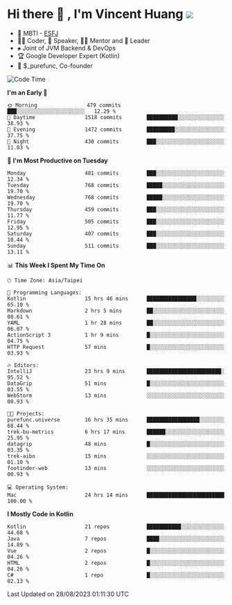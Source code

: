 # Hi there 👋 , I'm Vincent Huang ![](https://komarev.com/ghpvc/?username=Jian-Min-Huang)
- 👀 MBTI - [ESFJ](https://www.16personalities.com/esfj-personality)
- 👨‍💻 Coder, 🎤 Speaker, 👨‍🏫 Mentor and 🚀 Leader
- ♠️ Joint of JVM Backend & DevOps
- 🏆 Google Developer Expert (Kotlin)
- 💼 $_purefunc, Co-founder

<!--START_SECTION:waka-->
![Code Time](http://img.shields.io/badge/Code%20Time-2%2C494%20hrs%2055%20mins-blue)

**I'm an Early 🐤** 

```text
🌞 Morning                479 commits         ███░░░░░░░░░░░░░░░░░░░░░░   12.29 % 
🌆 Daytime                1518 commits        ██████████░░░░░░░░░░░░░░░   38.93 % 
🌃 Evening                1472 commits        █████████░░░░░░░░░░░░░░░░   37.75 % 
🌙 Night                  430 commits         ███░░░░░░░░░░░░░░░░░░░░░░   11.03 % 
```
📅 **I'm Most Productive on Tuesday** 

```text
Monday                   481 commits         ███░░░░░░░░░░░░░░░░░░░░░░   12.34 % 
Tuesday                  768 commits         █████░░░░░░░░░░░░░░░░░░░░   19.70 % 
Wednesday                768 commits         █████░░░░░░░░░░░░░░░░░░░░   19.70 % 
Thursday                 459 commits         ███░░░░░░░░░░░░░░░░░░░░░░   11.77 % 
Friday                   505 commits         ███░░░░░░░░░░░░░░░░░░░░░░   12.95 % 
Saturday                 407 commits         ███░░░░░░░░░░░░░░░░░░░░░░   10.44 % 
Sunday                   511 commits         ███░░░░░░░░░░░░░░░░░░░░░░   13.11 % 
```


📊 **This Week I Spent My Time On** 

```text
🕑︎ Time Zone: Asia/Taipei

💬 Programming Languages: 
Kotlin                   15 hrs 46 mins      ████████████████░░░░░░░░░   65.10 % 
Markdown                 2 hrs 5 mins        ██░░░░░░░░░░░░░░░░░░░░░░░   08.61 % 
YAML                     1 hr 28 mins        ██░░░░░░░░░░░░░░░░░░░░░░░   06.07 % 
ActionScript 3           1 hr 9 mins         █░░░░░░░░░░░░░░░░░░░░░░░░   04.75 % 
HTTP Request             57 mins             █░░░░░░░░░░░░░░░░░░░░░░░░   03.93 % 

🔥 Editors: 
IntelliJ                 23 hrs 9 mins       ████████████████████████░   95.52 % 
DataGrip                 51 mins             █░░░░░░░░░░░░░░░░░░░░░░░░   03.55 % 
WebStorm                 13 mins             ░░░░░░░░░░░░░░░░░░░░░░░░░   00.93 % 

🐱‍💻 Projects: 
purefunc.universe        16 hrs 35 mins      █████████████████░░░░░░░░   68.44 % 
trek-bu-metrics          6 hrs 17 mins       ██████░░░░░░░░░░░░░░░░░░░   25.95 % 
datagrip                 48 mins             █░░░░░░░░░░░░░░░░░░░░░░░░   03.35 % 
trek-aibo                15 mins             ░░░░░░░░░░░░░░░░░░░░░░░░░   01.10 % 
footinder-web            13 mins             ░░░░░░░░░░░░░░░░░░░░░░░░░   00.93 % 

💻 Operating System: 
Mac                      24 hrs 14 mins      █████████████████████████   100.00 % 
```

**I Mostly Code in Kotlin** 

```text
Kotlin                   21 repos            ███████████░░░░░░░░░░░░░░   44.68 % 
Java                     7 repos             ████░░░░░░░░░░░░░░░░░░░░░   14.89 % 
Vue                      2 repos             █░░░░░░░░░░░░░░░░░░░░░░░░   04.26 % 
HTML                     2 repos             █░░░░░░░░░░░░░░░░░░░░░░░░   04.26 % 
C#                       1 repo              █░░░░░░░░░░░░░░░░░░░░░░░░   02.13 % 
```




 Last Updated on 28/08/2023 01:11:30 UTC
<!--END_SECTION:waka-->

